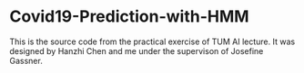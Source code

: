 # Covid19-Prediction-with-HMM
This is the source code from the practical exercise of TUM AI lecture. It was designed by Hanzhi Chen and me under the supervison of Josefine Gassner.
